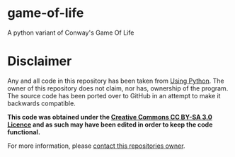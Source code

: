 # game-of-life
A python variant of Conway's Game Of Life

# Disclaimer
Any and all code in this repository has been taken from [Using Python](http://usingpython.com/dl/GameOfLife.py). The owner of this repository does not claim, nor has, ownership of the program. The source code has been ported over to GitHub in an attempt to make it backwards compatible.

**This code was obtained under the [Creative Commons CC BY-SA 3.0 Licence](https://creativecommons.org/licenses/by-sa/3.0/legalcode) and as such may have been edited in order to keep the code functional.**

For more information, please [contact this repositories owner](mailto:rossbstrachan@gmail.com).
